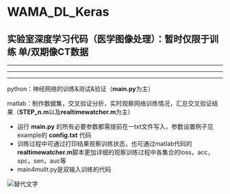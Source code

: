 # WAMA_DL_Keras
实验室深度学习代码（医学图像处理）：暂时仅限于训练 单/双期像CT数据
---
---


---
---
python：神经网络的训练&测试&验证（**main.py**为主）

matlab：制作数据集，交叉验证分折，实时观察网络训练情况，汇总交叉验证结果（**STEP_n.m**以及**realtimewatcher.m**为主）



*   运行 **main.py** 的所有必要参数都需提前在一txt文件写入，参数设置例子见example的 **config.txt**
代码
*   训练过程中可通过打印结果观察训练状态，也可通过matlab代码的**realtimewatcher.m**脚本更加详细的观察训练过程中各集合的loss，acc，spc，sen，auc等
*   main4mulit.py是双输入训练的代码







![替代文字](https://w.wallhaven.cc/full/xl/wallhaven-xlpk6z.jpg)
